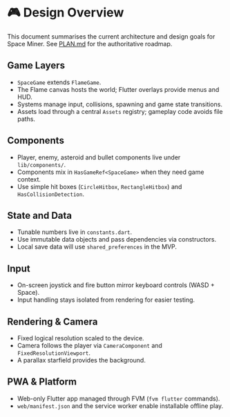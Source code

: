 # 🎮 Design Overview

This document summarises the current architecture and design goals for Space Miner.
See [PLAN.md](PLAN.md) for the authoritative roadmap.

## Game Layers

- `SpaceGame` extends `FlameGame`.
- The Flame canvas hosts the world; Flutter overlays provide menus and HUD.
- Systems manage input, collisions, spawning and game state transitions.
- Assets load through a central `Assets` registry; gameplay code avoids file paths.

## Components

- Player, enemy, asteroid and bullet components live under `lib/components/`.
- Components mix in `HasGameRef<SpaceGame>` when they need game context.
- Use simple hit boxes (`CircleHitbox`, `RectangleHitbox`) and `HasCollisionDetection`.

## State and Data

- Tunable numbers live in `constants.dart`.
- Use immutable data objects and pass dependencies via constructors.
- Local save data will use `shared_preferences` in the MVP.

## Input

- On-screen joystick and fire button mirror keyboard controls (WASD + Space).
- Input handling stays isolated from rendering for easier testing.

## Rendering & Camera

- Fixed logical resolution scaled to the device.
- Camera follows the player via `CameraComponent` and `FixedResolutionViewport`.
- A parallax starfield provides the background.

## PWA & Platform

- Web-only Flutter app managed through FVM (`fvm flutter` commands).
- `web/manifest.json` and the service worker enable installable offline play.
